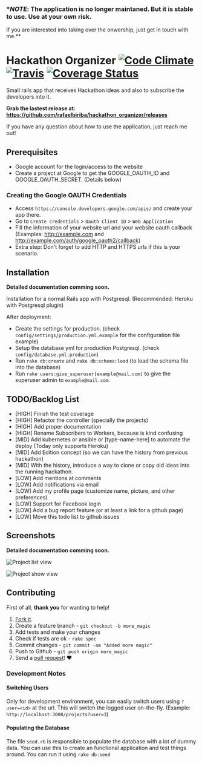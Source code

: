 ### **NOTE*: The application is no longer **maintaned**. But it **is stable to use**. Use at your own risk.
If you are interested into taking over the onwership, just get in touch with me.**

# Hackathon Organizer [![Code Climate](https://codeclimate.com/github/rafaelbiriba/hackathon_organizer/badges/gpa.svg)](https://codeclimate.com/github/rafaelbiriba/hackathon_organizer) [![Travis](https://api.travis-ci.org/rafaelbiriba/hackathon_organizer.svg?branch=master)](https://travis-ci.org/rafaelbiriba/hackathon_organizer) [![Coverage Status](https://coveralls.io/repos/rafaelbiriba/hackathon_organizer/badge.svg?branch=master&service=github)](https://coveralls.io/github/rafaelbiriba/hackathon_organizer?branch=master)

Small rails app that receives Hackathon ideas and also to subscribe the developers into it.

**Grab the lastest release at:
https://github.com/rafaelbiriba/hackathon_organizer/releases**

If you have any question about how to use the application, just reach me out!

## Prerequisites

- Google account for the login/access to the website
- Create a project at Google to get the GOOGLE_OAUTH_ID and GOOGLE_OAUTH_SECRET. (Details below)

### Creating the Google OAUTH Credentials

- Access `https://console.developers.google.com/apis/` and create your app there.
- Go to `Create credentials` > `Oauth Client ID` > `Web Application`
- Fill the information of your website url and your website oauth callback (Examples: http://example.com and http://example.com/auth/google_oauth2/callback)
- Extra step: Don't forget to add HTTP and HTTPS urls if this is your scenario.

## Installation

**Detailed documentation comming soon.**

Installation for a normal Rails app with Postgresql. (Recommended: Heroku with Postgresql plugin)

After deployment:
- Create the settings for production. (check `config/settings/production.yml.example` for the configuration file example)
- Setup the database yml for production Postgresql. (check `config/database.yml.production`)
- Run `rake db:create` and `rake db:schema:load` (to load the schema file into the database)
- Run `rake users:give_superuser[example@mail.com]` to give the superuser admin to `example@mail.com`.

## TODO/Backlog List

- [HIGH] Finish the test coverage
- [HIGH] Refactor the controller (specially the projects)
- [HIGH] Add proper documentation
- [HIGH] Rename Subscribers to Workers, because is kind confusing
- [MID] Add kubernetes or ansible or [type-name-here] to automate the deploy (Today only supports Heroku)
- [MID] Add Edition concept (so we can have the history from previous hackathon)
- [MID] With the history, introduce a way to clone or copy old ideas into the running hackathon.
- [LOW] Add mentions at comments
- [LOW] Add notifications via email
- [LOW] Add my profile page (customize name, picture, and other preferences)
- [LOW] Support for Facebook login
- [LOW] Add a bug report feature (or at least a link for a github page)
- [LOW] Move this todo list to github issues

## Screenshots

**Detailed documentation comming soon.**

![Project list view](https://github.com/rafaelbiriba/hackathon_organizer/blob/master/docs/images/list.png)

![Project show view](https://github.com/rafaelbiriba/hackathon_organizer/blob/master/docs/images/show.png)

## Contributing

First of all, **thank you** for wanting to help!

1. [Fork it](https://help.github.com/articles/fork-a-repo).
2. Create a feature branch - `git checkout -b more_magic`
3. Add tests and make your changes
4. Check if tests are ok - `rake spec`
5. Commit changes - `git commit -am "Added more magic"`
6. Push to Github - `git push origin more_magic`
7. Send a [pull request](https://help.github.com/articles/using-pull-requests)! :heart:

### Development Notes

#### Switching Users

Only for development environment, you can easily switch users using `?user=<id>` at the url. This will switch the logged user on-the-fly. (Example: `http://localhost:3000/projects?user=3`)

#### Populating the Database

The file `seed.rb` is responsible to populate the database with a lot of dummy data. You can use this to create an functional application and test things around. You can run it using `rake db:seed`
